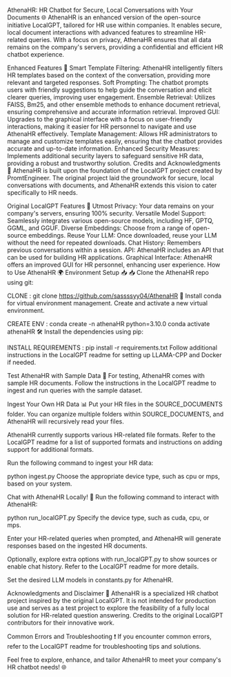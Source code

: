 
AthenaHR: HR Chatbot for Secure, Local Conversations with Your Documents 🌐
AthenaHR is an enhanced version of the open-source initiative LocalGPT, tailored for HR use within companies. It enables secure, local document interactions with advanced features to streamline HR-related queries. With a focus on privacy, AthenaHR ensures that all data remains on the company's servers, providing a confidential and efficient HR chatbot experience.

Enhanced Features 🚀
Smart Template Filtering: AthenaHR intelligently filters HR templates based on the context of the conversation, providing more relevant and targeted responses.
Soft Prompting: The chatbot prompts users with friendly suggestions to help guide the conversation and elicit clearer queries, improving user engagement.
Ensemble Retrieval: Utilizes FAISS, Bm25, and other ensemble methods to enhance document retrieval, ensuring comprehensive and accurate information retrieval.
Improved GUI: Upgrades to the graphical interface with a focus on user-friendly interactions, making it easier for HR personnel to navigate and use AthenaHR effectively.
Template Management: Allows HR administrators to manage and customize templates easily, ensuring that the chatbot provides accurate and up-to-date information.
Enhanced Security Measures: Implements additional security layers to safeguard sensitive HR data, providing a robust and trustworthy solution.
Credits and Acknowledgments 🙌
AthenaHR is built upon the foundation of the LocalGPT project created by PromtEngineer. The original project laid the groundwork for secure, local conversations with documents, and AthenaHR extends this vision to cater specifically to HR needs.

Original LocalGPT Features 🌟
Utmost Privacy: Your data remains on your company's servers, ensuring 100% security.
Versatile Model Support: Seamlessly integrates various open-source models, including HF, GPTQ, GGML, and GGUF.
Diverse Embeddings: Choose from a range of open-source embeddings.
Reuse Your LLM: Once downloaded, reuse your LLM without the need for repeated downloads.
Chat History: Remembers previous conversations within a session.
API: AthenaHR includes an API that can be used for building HR applications.
Graphical Interface: AthenaHR offers an improved GUI for HR personnel, enhancing user experience.
How to Use AthenaHR 🌍
Environment Setup 📥
📥 Clone the AthenaHR repo using git:

CLONE : 
git clone https://github.com/sassssyy04/AthenaHR
🐍 Install conda for virtual environment management. Create and activate a new virtual environment.

CREATE ENV : 
conda create -n athenaHR python=3.10.0
conda activate athenaHR
🛠️ Install the dependencies using pip:

INSTALL REQUIREMENTS :
pip install -r requirements.txt
Follow additional instructions in the LocalGPT readme for setting up LLAMA-CPP and Docker if needed.

Test AthenaHR with Sample Data 🧪
For testing, AthenaHR comes with sample HR documents. Follow the instructions in the LocalGPT readme to ingest and run queries with the sample dataset.

Ingest Your Own HR Data 📊
Put your HR files in the SOURCE_DOCUMENTS folder. You can organize multiple folders within SOURCE_DOCUMENTS, and AthenaHR will recursively read your files.

AthenaHR currently supports various HR-related file formats. Refer to the LocalGPT readme for a list of supported formats and instructions on adding support for additional formats.

Run the following command to ingest your HR data:

python ingest.py
Choose the appropriate device type, such as cpu or mps, based on your system.

Chat with AthenaHR Locally! 💬
Run the following command to interact with AthenaHR:

python run_localGPT.py
Specify the device type, such as cuda, cpu, or mps.

Enter your HR-related queries when prompted, and AthenaHR will generate responses based on the ingested HR documents.

Optionally, explore extra options with run_localGPT.py to show sources or enable chat history. Refer to the LocalGPT readme for more details.

Set the desired LLM models in constants.py for AthenaHR.

Acknowledgments and Disclaimer 📜
AthenaHR is a specialized HR chatbot project inspired by the original LocalGPT. It is not intended for production use and serves as a test project to explore the feasibility of a fully local solution for HR-related question answering. Credits to the original LocalGPT contributors for their innovative work.

Common Errors and Troubleshooting ❗
If you encounter common errors, refer to the LocalGPT readme for troubleshooting tips and solutions.

Feel free to explore, enhance, and tailor AthenaHR to meet your company's HR chatbot needs! 🌐
